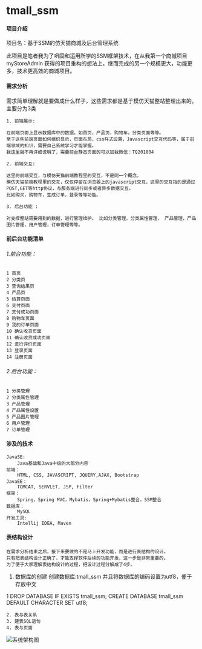 # tmall_ssm
#### 项目介绍
项目名：基于SSM的仿天猫商城及后台管理系统

此项目是笔者我为了巩固和运用所学的SSM框架技术，在从我第一个商城项目myStoreAdmin
获得的项目重构的想法上，继而完成的另一个规模更大，功能更多，技术更高效的商城项目。
    
#### 需求分析
   需求简单理解就是要做成什么样子，这些需求都是基于模仿天猫整站整理出来的，主要分为3类 
        
    1. 前端展示:
    
    在前端页面上显示数据库中的数据，如首页，产品页，购物车，分类页面等等。 
    至于这些前端页面如何组织显示，页面布局，css样式设置，Javascript交互代码等，属于前端领域的知识，需要自己系统学习才能掌握。 
    我这里就不再详细说明了，需要前台静态页面的可以加我微信：TQ201804
  
    2. 前端交互:
    
    这里的前端交互，与模仿天猫前端教程里的交互，不是同一个概念。 
    模仿天猫前端教程里的交互，仅仅停留在浏览器上的javascript交互，这里的交互指的是通过POST,GET等http协议，与服务端进行同步或者异步数据交互。
    比如购买，购物车，生成订单，登录等等功能。 
    
    3. 后台功能 :
    
    对支撑整站需要用到的数据，进行管理维护。 比如分类管理，分类属性管理， 产品管理，产品图片管理，用户管理，订单管理等等。
    
#### 前后台功能清单
    
  ###### 1.前台功能：
    1 首页    
    2 分类页    
    3 查询结果页    
    4 产品页    
    5 结算页面    
    6 支付页面    
    7 支付成功页面    
    8 购物车页面    
    9 我的订单页面    
    10 确认收货页面    
    11 确认收货成功页面    
    12 进行评价页面    
    13 登录页面    
    14 注册页面    
  
  ###### 2.后台功能：
    1 分类管理    
    2 分类属性管理    
    3 产品管理    
    4 产品属性设置    
    5 产品图片管理    
    6 用户管理    
    7 订单管理 
   
   #### 涉及的技术  
    JavaSE: 
        Java基础和Java中级的大部分内容
    前端：
        HTML, CSS, JAVASCRIPT, JQUERY,AJAX, Bootstrap
    JavaEE：
        TOMCAT, SERVLET, JSP, Filter
    框架：
        Spring，Spring MVC，Mybatis，Spring+Mybatis整合，SSM整合
    数据库：
        MySQL
    开发工具:
        Intellij IDEA, Maven
        
#### 表结构设计
    在需求分析结束之后，接下来要做的不是马上开发功能，而是进行表结构的设计。 
    只有把表结构设计正确了，才能支撑软件后续的功能开发，这一步是非常重要的。 
    为了便于大家理解表结构设计的过程，把设计过程分解成了4步。 
    
   1. 数据库的创建 
   创建数据库:tmall_ssm
   并且将数据库的编码设置为utf8，便于存放中文
   
  1 DROP DATABASE IF EXISTS tmall_ssm;
   CREATE DATABASE tmall_ssm DEFAULT CHARACTER SET utf8;

    2. 表与表关系 
    3. 建表SQL语句 
    4. 表与页面         
    
  ![系统架构图](document/image/1.png)


